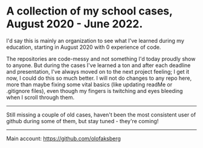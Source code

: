 # A collection of my school cases, August 2020 - June 2022.

I'd say this is mainly an organization to see what I've learned during my education, starting in August 2020 with 0 experience of code.

The repositories are code-messy and not something I'd today proudly show to anyone. But during the cases I've learned a ton and after each deadline and presentation, I've always moved on to the next project feeling; I get it now, I could do this so much better.
I will not do changes to any repo here, more than maybe fixing some vital basics (like updating readMe or .gitignore files), even though my fingers is twitching and eyes bleeding when I scroll through them.

---

Still missing a couple of old cases, haven't been the most consistent user of github during some of them, but stay tuned - they're coming!

---

Main account: https://github.com/olofaksberg
